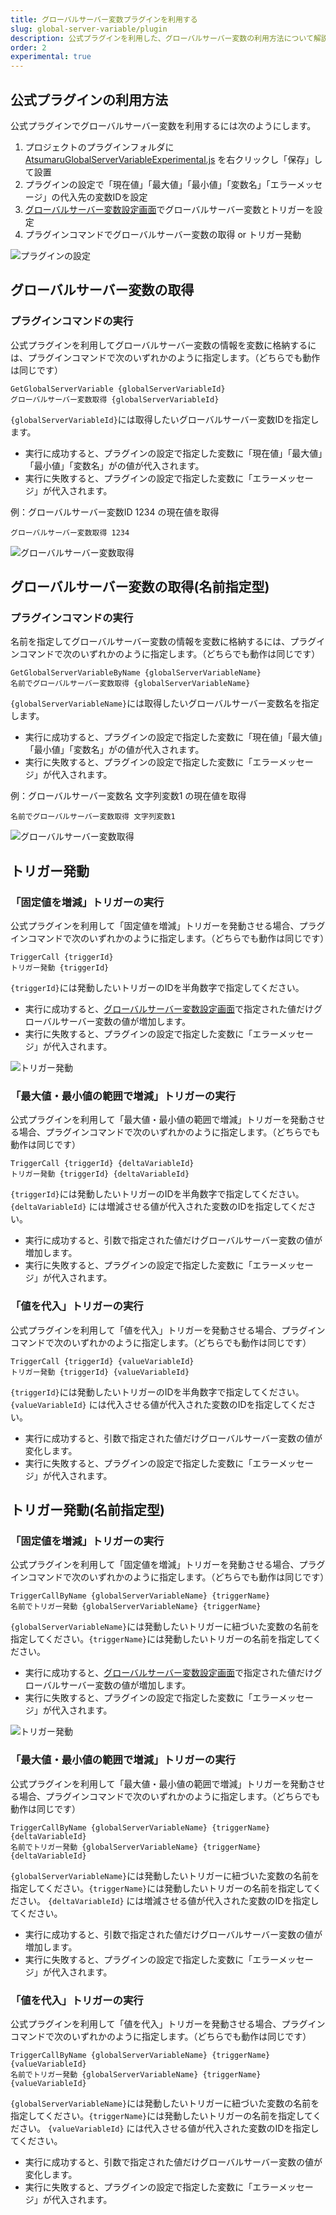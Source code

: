 ```yaml
---
title: グローバルサーバー変数プラグインを利用する
slug: global-server-variable/plugin
description: 公式プラグインを利用した、グローバルサーバー変数の利用方法について解説します。
order: 2
experimental: true
---
```


## 公式プラグインの利用方法

公式プラグインでグローバルサーバー変数を利用するには次のようにします。

1. プロジェクトのプラグインフォルダに [AtsumaruGlobalServerVariableExperimental.js](https://raw.githubusercontent.com/atsumaru/mv-plugins/master/plugins/AtsumaruGlobalServerVariableExperimental.js) を右クリックし「保存」して設置
1. プラグインの設定で「現在値」「最大値」「最小値」「変数名」「エラーメッセージ」の代入先の変数IDを設定
1. [グローバルサーバー変数設定画面](/global-server-variable/setting)でグローバルサーバー変数とトリガーを設定
1. プラグインコマンドでグローバルサーバー変数の取得 or トリガー発動

![プラグインの設定](/images/global-server-variable/plugin_setting.png)


## グローバルサーバー変数の取得

### プラグインコマンドの実行

公式プラグインを利用してグローバルサーバー変数の情報を変数に格納するには、プラグインコマンドで次のいずれかのように指定します。（どちらでも動作は同じです）

```
GetGlobalServerVariable {globalServerVariableId}
グローバルサーバー変数取得 {globalServerVariableId}
```
`{globalServerVariableId}`には取得したいグローバルサーバー変数IDを指定します。

- 実行に成功すると、プラグインの設定で指定した変数に「現在値」「最大値」「最小値」「変数名」がの値が代入されます。
- 実行に失敗すると、プラグインの設定で指定した変数に「エラーメッセージ」が代入されます。

例：グローバルサーバー変数ID 1234 の現在値を取得
```
グローバルサーバー変数取得 1234
```

![グローバルサーバー変数取得](/images/global-server-variable/plugin_command_get.png)


## グローバルサーバー変数の取得(名前指定型)

### プラグインコマンドの実行

名前を指定してグローバルサーバー変数の情報を変数に格納するには、プラグインコマンドで次のいずれかのように指定します。（どちらでも動作は同じです）

```
GetGlobalServerVariableByName {globalServerVariableName}
名前でグローバルサーバー変数取得 {globalServerVariableName}
```
`{globalServerVariableName}`には取得したいグローバルサーバー変数名を指定します。

- 実行に成功すると、プラグインの設定で指定した変数に「現在値」「最大値」「最小値」「変数名」がの値が代入されます。
- 実行に失敗すると、プラグインの設定で指定した変数に「エラーメッセージ」が代入されます。

例：グローバルサーバー変数名 文字列変数1 の現在値を取得
```
名前でグローバルサーバー変数取得 文字列変数1
```

![グローバルサーバー変数取得](/images/global-server-variable/plugin_command_get.png)


## トリガー発動

### 「固定値を増減」トリガーの実行

公式プラグインを利用して「固定値を増減」トリガーを発動させる場合、プラグインコマンドで次のいずれかのように指定します。（どちらでも動作は同じです）

```
TriggerCall {triggerId}
トリガー発動 {triggerId}
```

`{triggerId}`には発動したいトリガーのIDを半角数字で指定してください。


- 実行に成功すると、[グローバルサーバー変数設定画面](/global-server-variable/setting)で指定された値だけグローバルサーバー変数の値が増加します。
- 実行に失敗すると、プラグインの設定で指定した変数に「エラーメッセージ」が代入されます。


![トリガー発動](/images/global-server-variable/plugin_command_trigger.png)


### 「最大値・最小値の範囲で増減」トリガーの実行

公式プラグインを利用して「最大値・最小値の範囲で増減」トリガーを発動させる場合、プラグインコマンドで次のいずれかのように指定します。（どちらでも動作は同じです）

```
TriggerCall {triggerId} {deltaVariableId}
トリガー発動 {triggerId} {deltaVariableId}
```

`{triggerId}`には発動したいトリガーのIDを半角数字で指定してください。 `{deltaVariableId}` には増減させる値が代入された変数のIDを指定してください。

- 実行に成功すると、引数で指定された値だけグローバルサーバー変数の値が増加します。
- 実行に失敗すると、プラグインの設定で指定した変数に「エラーメッセージ」が代入されます。


### 「値を代入」トリガーの実行

公式プラグインを利用して「値を代入」トリガーを発動させる場合、プラグインコマンドで次のいずれかのように指定します。（どちらでも動作は同じです）

```
TriggerCall {triggerId} {valueVariableId}
トリガー発動 {triggerId} {valueVariableId}
```

`{triggerId}`には発動したいトリガーのIDを半角数字で指定してください。 `{valueVariableId}` には代入させる値が代入された変数のIDを指定してください。

- 実行に成功すると、引数で指定された値だけグローバルサーバー変数の値が変化します。
- 実行に失敗すると、プラグインの設定で指定した変数に「エラーメッセージ」が代入されます。


## トリガー発動(名前指定型)

### 「固定値を増減」トリガーの実行

公式プラグインを利用して「固定値を増減」トリガーを発動させる場合、プラグインコマンドで次のいずれかのように指定します。（どちらでも動作は同じです）

```
TriggerCallByName {globalServerVariableName} {triggerName}
名前でトリガー発動 {globalServerVariableName} {triggerName}
```

`{globalServerVariableName}`には発動したいトリガーに紐づいた変数の名前を指定してください。`{triggerName}`には発動したいトリガーの名前を指定してください。


- 実行に成功すると、[グローバルサーバー変数設定画面](/global-server-variable/setting)で指定された値だけグローバルサーバー変数の値が増加します。
- 実行に失敗すると、プラグインの設定で指定した変数に「エラーメッセージ」が代入されます。


![トリガー発動](/images/global-server-variable/plugin_command_trigger.png)


### 「最大値・最小値の範囲で増減」トリガーの実行

公式プラグインを利用して「最大値・最小値の範囲で増減」トリガーを発動させる場合、プラグインコマンドで次のいずれかのように指定します。（どちらでも動作は同じです）

```
TriggerCallByName {globalServerVariableName} {triggerName} {deltaVariableId}
名前でトリガー発動 {globalServerVariableName} {triggerName} {deltaVariableId}
```

`{globalServerVariableName}`には発動したいトリガーに紐づいた変数の名前を指定してください。`{triggerName}`には発動したいトリガーの名前を指定してください。 `{deltaVariableId}` には増減させる値が代入された変数のIDを指定してください。

- 実行に成功すると、引数で指定された値だけグローバルサーバー変数の値が増加します。
- 実行に失敗すると、プラグインの設定で指定した変数に「エラーメッセージ」が代入されます。


### 「値を代入」トリガーの実行

公式プラグインを利用して「値を代入」トリガーを発動させる場合、プラグインコマンドで次のいずれかのように指定します。（どちらでも動作は同じです）

```
TriggerCallByName {globalServerVariableName} {triggerName} {valueVariableId}
名前でトリガー発動 {globalServerVariableName} {triggerName} {valueVariableId}
```

`{globalServerVariableName}`には発動したいトリガーに紐づいた変数の名前を指定してください。`{triggerName}`には発動したいトリガーの名前を指定してください。 `{valueVariableId}` には代入させる値が代入された変数のIDを指定してください。

- 実行に成功すると、引数で指定された値だけグローバルサーバー変数の値が変化します。
- 実行に失敗すると、プラグインの設定で指定した変数に「エラーメッセージ」が代入されます。
